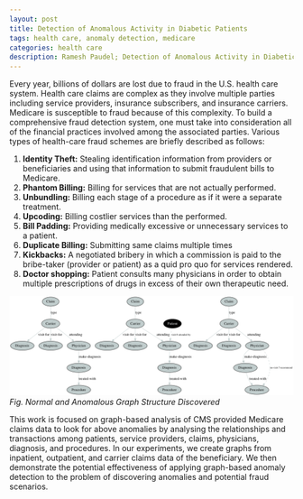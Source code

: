 ```yaml
---
layout: post
title: Detection of Anomalous Activity in Diabetic Patients
tags: health care, anomaly detection, medicare
categories: health care
description: Ramesh Paudel; Detection of Anomalous Activity in Diabetic Patients
---
```



Every year, billions of dollars are lost due to fraud in the U.S. health care system. Health care claims are complex as they involve multiple parties including service providers, insurance subscribers, and insurance carriers. Medicare is susceptible to fraud because of this complexity. To build a comprehensive fraud detection system, one must take into consideration all of the financial practices involved among the associated parties. Various types of health-care fraud schemes are briefly described as follows:
1. **Identity Theft:** Stealing identification information from providers or beneficiaries and using that information to submit fraudulent bills to Medicare.
2. **Phantom Billing:** Billing for services that are not actually performed.
3. **Unbundling:** Billing each stage of a procedure as if it were a separate treatment.
4. **Upcoding:** Billing costlier services than the performed.
5. **Bill Padding:** Providing medically excessive or unnecessary services to a patient.
6. **Duplicate Billing:** Submitting same claims multiple times
7. **Kickbacks:** A negotiated bribery in which a commission is paid to the bribe-taker (provider or patient) as a quid pro quo for services rendered.
8. **Doctor shopping:** Patient consults many physicians in order to obtain multiple prescriptions of drugs in excess of their own therapeutic need.

<div class="span2 topimage">
    <a href="../assets/pics/cprobAnom1.png">
        <img src="../assets/pics/cprobAnom1.png"
              title="Normal and Anomalous Graph Structure" alt="Normal and Anomalous Graph Structure"/></a>
    <em>Fig. Normal and Anomalous Graph Structure Discovered</em> <br/>
    </div>
   
This work is focused on graph-based analysis of CMS provided Medicare claims data to look for above anomalies by analysing the relationships and transactions among patients, service providers, claims, physicians, diagnosis, and procedures. 
In our experiments, we create graphs from inpatient, outpatient, and carrier claims data of the beneficiary. We then demonstrate the potential effectiveness of applying graph-based anomaly detection to the problem of discovering anomalies and potential fraud scenarios.
